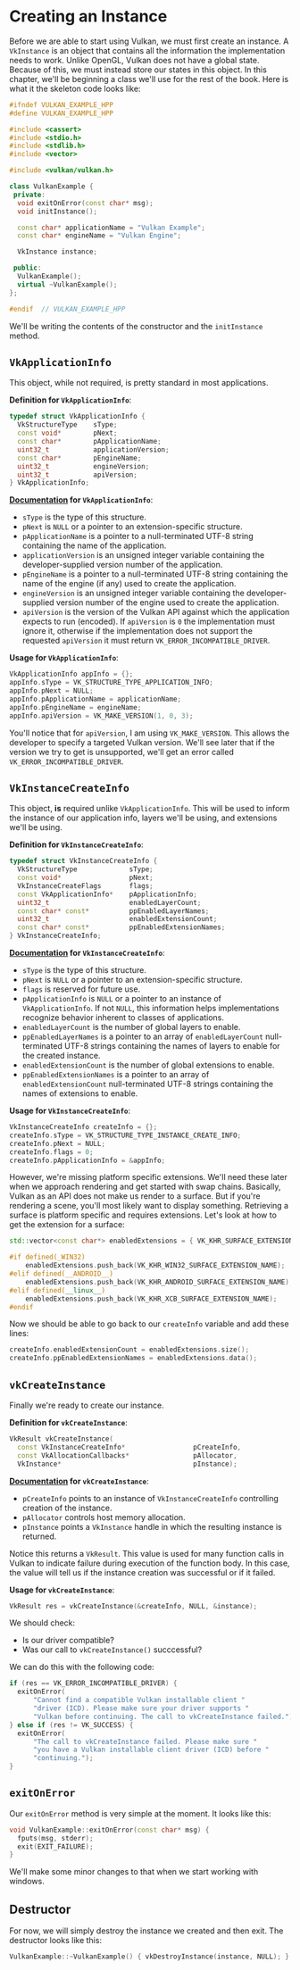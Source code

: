 # Creating an Instance

Before we are able to start using Vulkan, we must first create an instance. A `VkInstance` is an object that contains all the information the implementation needs to work. Unlike OpenGL, Vulkan does not have a global state. Because of this, we must instead store our states in this object. In this chapter, we'll be beginning a class we'll use for the rest of the book. Here is what it the skeleton code looks like:

```cpp
#ifndef VULKAN_EXAMPLE_HPP
#define VULKAN_EXAMPLE_HPP

#include <cassert>
#include <stdio.h>
#include <stdlib.h>
#include <vector>

#include <vulkan/vulkan.h>

class VulkanExample {
 private:
  void exitOnError(const char* msg);
  void initInstance();

  const char* applicationName = "Vulkan Example";
  const char* engineName = "Vulkan Engine";

  VkInstance instance;

 public:
  VulkanExample();
  virtual ~VulkanExample();
};

#endif  // VULKAN_EXAMPLE_HPP
```

We'll be writing the contents of the constructor and the `initInstance` method.

## `VkApplicationInfo`

This object, while not required, is pretty standard in most applications.

**Definition for `VkApplicationInfo`**:

```cpp
typedef struct VkApplicationInfo {
  VkStructureType    sType;
  const void*        pNext;
  const char*        pApplicationName;
  uint32_t           applicationVersion;
  const char*        pEngineName;
  uint32_t           engineVersion;
  uint32_t           apiVersion;
} VkApplicationInfo;
```

**[Documentation](https://www.khronos.org/registry/vulkan/specs/1.0/xhtml/vkspec.html#VkApplicationInfo) for `VkApplicationInfo`**:

- `sType` is the type of this structure.
- `pNext` is `NULL` or a pointer to an extension-specific structure.
- `pApplicationName` is a pointer to a null-terminated UTF-8 string containing the name of the application.
- `applicationVersion` is an unsigned integer variable containing the developer-supplied version number of the application.
- `pEngineName` is a pointer to a null-terminated UTF-8 string containing the name of the engine (if any) used to create the application.
- `engineVersion` is an unsigned integer variable containing the developer-supplied version number of the engine used to create the application.
- `apiVersion` is the version of the Vulkan API against which the application expects to run (encoded). If `apiVersion` is `0` the implementation must ignore it, otherwise if the implementation does not support the requested `apiVersion` it must return `VK_ERROR_INCOMPATIBLE_DRIVER`.

**Usage for `VkApplicationInfo`**:

```cpp
VkApplicationInfo appInfo = {};
appInfo.sType = VK_STRUCTURE_TYPE_APPLICATION_INFO;
appInfo.pNext = NULL;
appInfo.pApplicationName = applicationName;
appInfo.pEngineName = engineName;
appInfo.apiVersion = VK_MAKE_VERSION(1, 0, 3);
```

You'll notice that for `apiVersion`, I am using `VK_MAKE_VERSION`. This allows the developer to specify a targeted Vulkan version. We'll see later that if the version we try to get is unsupported, we'll get an error called `VK_ERROR_INCOMPATIBLE_DRIVER`.

## `VkInstanceCreateInfo`

This object, **is** required unlike `VkApplicationInfo`. This will be used to inform the instance of our application info, layers we'll be using, and extensions we'll be using.

**Definition for `VkInstanceCreateInfo`**:

```cpp
typedef struct VkInstanceCreateInfo {
  VkStructureType             sType;
  const void*                 pNext;
  VkInstanceCreateFlags       flags;
  const VkApplicationInfo*    pApplicationInfo;
  uint32_t                    enabledLayerCount;
  const char* const*          ppEnabledLayerNames;
  uint32_t                    enabledExtensionCount;
  const char* const*          ppEnabledExtensionNames;
} VkInstanceCreateInfo;
```

**[Documentation](https://www.khronos.org/registry/vulkan/specs/1.0/xhtml/vkspec.html#VkInstanceCreateInfo) for `VkInstanceCreateInfo`**:

- `sType` is the type of this structure.
- `pNext` is `NULL` or a pointer to an extension-specific structure.
- `flags` is reserved for future use.
- `pApplicationInfo` is `NULL` or a pointer to an instance of `VkApplicationInfo`. If not `NULL`, this information helps implementations recognize behavior inherent to classes of applications.
- `enabledLayerCount` is the number of global layers to enable.
- `ppEnabledLayerNames` is a pointer to an array of `enabledLayerCount` null-terminated UTF-8 strings containing the names of layers to enable for the created instance.
- `enabledExtensionCount` is the number of global extensions to enable.
- `ppEnabledExtensionNames` is a pointer to an array of `enabledExtensionCount` null-terminated UTF-8 strings containing the names of extensions to enable.

**Usage for `VkInstanceCreateInfo`**:

```cpp
VkInstanceCreateInfo createInfo = {};
createInfo.sType = VK_STRUCTURE_TYPE_INSTANCE_CREATE_INFO;
createInfo.pNext = NULL;
createInfo.flags = 0;
createInfo.pApplicationInfo = &appInfo;
```

However, we're missing platform specific extensions. We'll need these later when we approach rendering and get started with swap chains. Basically, Vulkan as an API does not make us render to a surface. But if you're rendering a scene, you'll most likely want to display something. Retrieving a surface is platform specific and requires extensions. Let's look at how to get the extension for a surface:

```cpp
std::vector<const char*> enabledExtensions = { VK_KHR_SURFACE_EXTENSION_NAME };

#if defined(_WIN32)
	enabledExtensions.push_back(VK_KHR_WIN32_SURFACE_EXTENSION_NAME);
#elif defined(__ANDROID__)
	enabledExtensions.push_back(VK_KHR_ANDROID_SURFACE_EXTENSION_NAME);
#elif defined(__linux__)
	enabledExtensions.push_back(VK_KHR_XCB_SURFACE_EXTENSION_NAME);
#endif
```

Now we should be able to go back to our `createInfo` variable and add these lines:

```cpp
createInfo.enabledExtensionCount = enabledExtensions.size();
createInfo.ppEnabledExtensionNames = enabledExtensions.data();
```

## `vkCreateInstance`

Finally we're ready to create our instance.

**Definition for `vkCreateInstance`**:

```cpp
VkResult vkCreateInstance(
  const VkInstanceCreateInfo*                 pCreateInfo,
  const VkAllocationCallbacks*                pAllocator,
  VkInstance*                                 pInstance);
```

**[Documentation](https://www.khronos.org/registry/vulkan/specs/1.0/xhtml/vkspec.html#initialization-instances) for `vkCreateInstance`**:

- `pCreateInfo` points to an instance of `VkInstanceCreateInfo` controlling creation of the instance.
- `pAllocator` controls host memory allocation.
- `pInstance` points a `VkInstance` handle in which the resulting instance is returned.

Notice this returns a `VkResult`. This value is used for many function calls in Vulkan to indicate failure during execution of the function body. In this case, the value will tell us if the instance creation was successful or if it failed.

**Usage for `vkCreateInstance`**:

```cpp
VkResult res = vkCreateInstance(&createInfo, NULL, &instance);
```

We should check:

- Is our driver compatible?
- Was our call to `vkCreateInstance()` succcessful?

We can do this with the following code:

```cpp
if (res == VK_ERROR_INCOMPATIBLE_DRIVER) {
  exitOnError(
      "Cannot find a compatible Vulkan installable client "
      "driver (ICD). Please make sure your driver supports "
      "Vulkan before continuing. The call to vkCreateInstance failed.");
} else if (res != VK_SUCCESS) {
  exitOnError(
      "The call to vkCreateInstance failed. Please make sure "
      "you have a Vulkan installable client driver (ICD) before "
      "continuing.");
}
```

## `exitOnError`

Our `exitOnError` method is very simple at the moment. It looks like this:

```cpp
void VulkanExample::exitOnError(const char* msg) {
  fputs(msg, stderr);
  exit(EXIT_FAILURE);
}
```

We'll make some minor changes to that when we start working with windows.

## Destructor

For now, we will simply destroy the instance we created and then exit. The destructor looks like this:

```cpp
VulkanExample::~VulkanExample() { vkDestroyInstance(instance, NULL); }
```
